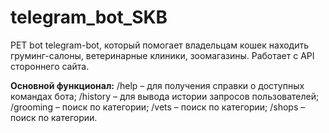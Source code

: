 # telegram_bot_SKB
PET bot
telegram-bot, который помогает владельцам кошек находить груминг-салоны, ветеринарные клиники, зоомагазины. Работает с API стороннего сайта. 

**Основной функционал:**
/help – для получения справки о доступных командах бота; 
/history – для вывода истории запросов пользователей;
/grooming – поиск по категории;
/vets – поиск по категории;
/shops – поиск по категории.


